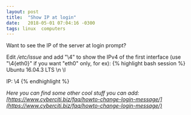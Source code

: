 ```yaml
---
layout: post
title:  "Show IP at login"
date:   2018-05-01 07:04:16 -0300
tags: linux  computers
---
```

Want to see the IP of the server at login prompt?

Edit */etc/issue* and add "\4" to show the IPv4 of the first interface (use "\4{eth0}" if you want "eth0" only, for ex):
{% highlight bash session %}
Ubuntu 16.04.3 LTS \n \l

IP: \4
{% endhighlight %}

_Here you can find some other cool stuff you can add: [https://www.cyberciti.biz/faq/howto-change-login-message/](https://www.cyberciti.biz/faq/howto-change-login-message/)_
